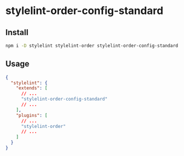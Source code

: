 # stylelint-order-config-standard

## Install

```sh
npm i -D stylelint stylelint-order stylelint-order-config-standard
```

## Usage

```json
{
  "stylelint": {
    "extends": [
      // ...
      "stylelint-order-config-standard"
      // ...
    ],
    "plugins": [
      // ...
      "stylelint-order"
      // ...
    ]
  }
}
```

